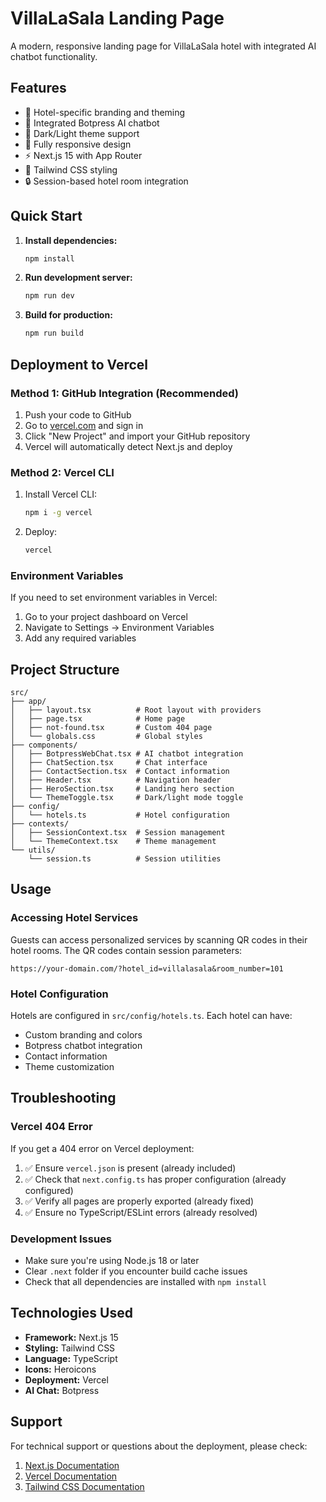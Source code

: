 # VillaLaSala Landing Page

A modern, responsive landing page for VillaLaSala hotel with integrated AI chatbot functionality.

## Features

- 🏨 Hotel-specific branding and theming
- 🤖 Integrated Botpress AI chatbot
- 🌙 Dark/Light theme support
- 📱 Fully responsive design
- ⚡ Next.js 15 with App Router
- 🎨 Tailwind CSS styling
- 🔒 Session-based hotel room integration

## Quick Start

1. **Install dependencies:**
   ```bash
   npm install
   ```

2. **Run development server:**
   ```bash
   npm run dev
   ```

3. **Build for production:**
   ```bash
   npm run build
   ```

## Deployment to Vercel

### Method 1: GitHub Integration (Recommended)

1. Push your code to GitHub
2. Go to [vercel.com](https://vercel.com) and sign in
3. Click "New Project" and import your GitHub repository
4. Vercel will automatically detect Next.js and deploy

### Method 2: Vercel CLI

1. Install Vercel CLI:
   ```bash
   npm i -g vercel
   ```

2. Deploy:
   ```bash
   vercel
   ```

### Environment Variables

If you need to set environment variables in Vercel:

1. Go to your project dashboard on Vercel
2. Navigate to Settings → Environment Variables
3. Add any required variables

## Project Structure

```
src/
├── app/
│   ├── layout.tsx          # Root layout with providers
│   ├── page.tsx            # Home page
│   ├── not-found.tsx       # Custom 404 page
│   └── globals.css         # Global styles
├── components/
│   ├── BotpressWebChat.tsx # AI chatbot integration
│   ├── ChatSection.tsx     # Chat interface
│   ├── ContactSection.tsx  # Contact information
│   ├── Header.tsx          # Navigation header
│   ├── HeroSection.tsx     # Landing hero section
│   └── ThemeToggle.tsx     # Dark/light mode toggle
├── config/
│   └── hotels.ts           # Hotel configuration
├── contexts/
│   ├── SessionContext.tsx  # Session management
│   └── ThemeContext.tsx    # Theme management
└── utils/
    └── session.ts          # Session utilities
```

## Usage

### Accessing Hotel Services

Guests can access personalized services by scanning QR codes in their hotel rooms. The QR codes contain session parameters:

```
https://your-domain.com/?hotel_id=villalasala&room_number=101
```

### Hotel Configuration

Hotels are configured in `src/config/hotels.ts`. Each hotel can have:

- Custom branding and colors
- Botpress chatbot integration
- Contact information
- Theme customization

## Troubleshooting

### Vercel 404 Error

If you get a 404 error on Vercel deployment:

1. ✅ Ensure `vercel.json` is present (already included)
2. ✅ Check that `next.config.ts` has proper configuration (already configured)
3. ✅ Verify all pages are properly exported (already fixed)
4. ✅ Ensure no TypeScript/ESLint errors (already resolved)

### Development Issues

- Make sure you're using Node.js 18 or later
- Clear `.next` folder if you encounter build cache issues
- Check that all dependencies are installed with `npm install`

## Technologies Used

- **Framework:** Next.js 15
- **Styling:** Tailwind CSS
- **Language:** TypeScript
- **Icons:** Heroicons
- **Deployment:** Vercel
- **AI Chat:** Botpress

## Support

For technical support or questions about the deployment, please check:

1. [Next.js Documentation](https://nextjs.org/docs)
2. [Vercel Documentation](https://vercel.com/docs)
3. [Tailwind CSS Documentation](https://tailwindcss.com/docs)
